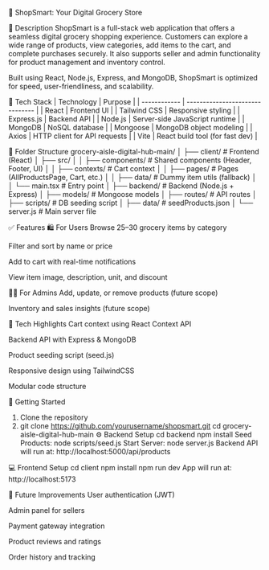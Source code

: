 🛒 ShopSmart: Your Digital Grocery Store

📌 Description
ShopSmart is a full-stack web application that offers a seamless digital grocery shopping experience. Customers can explore a wide range of products, view categories, add items to the cart, and complete purchases securely. It also supports seller and admin functionality for product management and inventory control.

Built using React, Node.js, Express, and MongoDB, ShopSmart is optimized for speed, user-friendliness, and scalability.

🧰 Tech Stack
| Technology   | Purpose                         |
| ------------ | ------------------------------- |
| React        | Frontend UI                     |
| Tailwind CSS | Responsive styling              |
| Express.js   | Backend API                     |
| Node.js      | Server-side JavaScript runtime  |
| MongoDB      | NoSQL database                  |
| Mongoose     | MongoDB object modeling         |
| Axios        | HTTP client for API requests    |
| Vite         | React build tool (for fast dev) |

📁 Folder Structure
grocery-aisle-digital-hub-main/
│
├── client/                  # Frontend (React)
│   ├── src/
│   │   ├── components/      # Shared components (Header, Footer, UI)
│   │   ├── contexts/        # Cart context
│   │   ├── pages/           # Pages (AllProductsPage, Cart, etc.)
│   │   ├── data/            # Dummy item utils (fallback)
│   │   └── main.tsx         # Entry point
│
├── backend/                 # Backend (Node.js + Express)
│   ├── models/              # Mongoose models
│   ├── routes/              # API routes
│   ├── scripts/             # DB seeding script
│   ├── data/                # seedProducts.json
│   └── server.js            # Main server file


✅ Features
🛍️ For Users
Browse 25–30 grocery items by category

Filter and sort by name or price

Add to cart with real-time notifications

View item image, description, unit, and discount

🧑‍💼 For Admins
Add, update, or remove products (future scope)

Inventory and sales insights (future scope)

🧩 Tech Highlights
Cart context using React Context API

Backend API with Express & MongoDB

Product seeding script (seed.js)

Responsive design using TailwindCSS

Modular code structure

🚀 Getting Started
1. Clone the repository
2. git clone https://github.com/yourusername/shopsmart.git
cd grocery-aisle-digital-hub-main
⚙️ Backend Setup
cd backend
npm install
Seed Products:
node scripts/seed.js
Start Server:
node server.js
Backend API will run at:
http://localhost:5000/api/products

💻 Frontend Setup
cd client
npm install
npm run dev
App will run at:
http://localhost:5173

📝 Future Improvements
User authentication (JWT)

Admin panel for sellers

Payment gateway integration

Product reviews and ratings

Order history and tracking